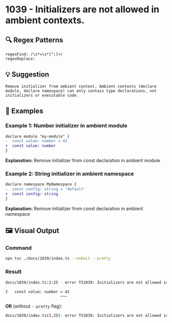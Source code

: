 # 1039 - Initializers are not allowed in ambient contexts.

## 🔍 Regex Patterns
```regex
regexFind: /\s*=\s*[^;]+/
regexReplace: 
```

## 💡 Suggestion
```text
Remove initializer from ambient context. Ambient contexts (declare module, declare namespace) can only contain type declarations, not initializers or executable code.
```

## 📝 Examples

### Example 1: Number initializer in ambient module
```diff
declare module "my-module" {
-  const value: number = 42
+  const value: number
}
```

**Explanation:** Remove initializer from const declaration in ambient module

### Example 2: String initializer in ambient namespace
```diff
declare namespace MyNamespace {
-  const config: string = 'default'
+  const config: string
}
```

**Explanation:** Remove initializer from const declaration in ambient namespace

## 🖼️ Visual Output
### Command
```bash
npx tsc ./docs/1039/index.ts --noEmit --pretty
```

### Result
```bash
docs/1039/index.ts:2:25 - error TS1039: Initializers are not allowed in ambient contexts.

2   const value: number = 42
                        ~~~
```

**OR** (without `--pretty` flag):

```bash
docs/1039/index.ts(2,25): error TS1039: Initializers are not allowed in ambient contexts.
```
